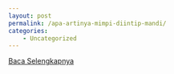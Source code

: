 ```yaml
---
layout: post
permalink: /apa-artinya-mimpi-diintip-mandi/
categories:
    - Uncategorized
---
```


[Baca Selengkapnya](/04)